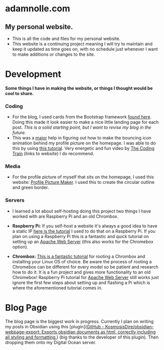 # adamnolle.com

## My personal website.

- This is all the code and files for my personal website.
- This website is a continuing project meaning I will try to maintain and keep it updated as time goes on, with no schedule just whenever I want to make additions or changes to the site.

# Development

#### Some things I have in making the website, or things I thought would be cool to share.

### Coding

- For the blog, I used cards from the Bootstrap framework [found here](https://getbootstrap.com/docs/4.0/components/card/). Doing this made it look easier to make a nice little landing page for each post. *This is a solid starting point, but I want to revise my blog in the future.*
- This was a <u><span>major</span></u> help in figuring out how to make the bouncing icon animation behind my profile picture on the homepage. I was able to do this by using [this tutorial](https://www.youtube.com/watch?v=0j86zuqqTlQ). Very energetic and fun video by [The Coding Train](https://thecodingtrain.com/) (links to website) I do recommend.

### Media

- For the profile picture of myself that sits on the homepage, I used this website: [Profile Picture Maker](https://profilepicturemaker.com/). I used this to create the circular outline and green border.

### Servers

- I learned a lot about self-hosting doing this project two things I have worked with are Raspberry Pi and an old Chrombox.

- **Raspberry Pi:** If you self-host a website it's always a good idea to have a static IP [here is the tutorial](https://www.youtube.com/watch?v=LCJtUbRlIXE) I used to do that on a Raspberry Pi. If you plan on using a Raspberry Pi this is a fantastic and quick tutorial on setting up an [Apache Web Server](https://www.youtube.com/watch?v=bwQd3OpADNo&list=PLb57qDyElIYUq33uvYXzWs5n7GyeKrEjj&index=10) (this also works for the Chromebox option).

- **Chrombox:** [This is a fantastic tutorial](https://www.youtube.com/watch?v=6t4upBIKxUo) for rooting a Chrombox and installing your Linux OS of choice. Be aware the process of rooting a Chromebox can be different for every model so be patient and research how to do it. It is a fun project and gives more functionality to an old Chromebox! Raspberry Pi tutorial for [Apache Web Server](https://www.youtube.com/watch?v=bwQd3OpADNo&list=PLb57qDyElIYUq33uvYXzWs5n7GyeKrEjj&index=10) still works just ignore the first few steps about setting up and flashing a Pi which is where the aforementioned tutorial comes in.

# Blog Page

The blog page is the biggest work in progress. Currently I plan on writing my posts in Obsidian using this [plugin]([GitHub - KosmosisDire/obsidian-webpage-export: Exports obsidian documents as html, correctly including all styling and formatting.](https://github.com/KosmosisDire/obsidian-webpage-export)) (big thanks to the developer of this plugin). Then dropping them onto my Digital Ocean server. 
